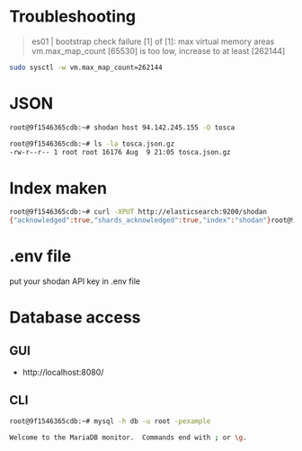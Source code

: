 Troubleshooting
===============

> es01     | bootstrap check failure [1] of [1]: max virtual memory areas vm.max_map_count [65530] is too low, increase to at least [262144]

```bash
sudo sysctl -w vm.max_map_count=262144
```

JSON
====
```bash
root@9f1546365cdb:~# shodan host 94.142.245.155 -O tosca

root@9f1546365cdb:~# ls -la tosca.json.gz
-rw-r--r-- 1 root root 16176 Aug  9 21:05 tosca.json.gz
```

Index maken
===========
```bash
root@9f1546365cdb:~# curl -XPUT http://elasticsearch:9200/shodan
{"acknowledged":true,"shards_acknowledged":true,"index":"shodan"}root@9f1546365cdb:~#
```

.env file
=========
put your shodan API key in .env file

Database access
===============
GUI
---
- http://localhost:8080/

CLI
---
```bash
root@9f1546365cdb:~# mysql -h db -u root -pexample

Welcome to the MariaDB monitor.  Commands end with ; or \g.
```
